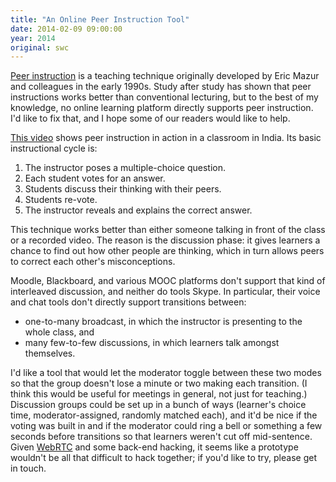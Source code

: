 ```yaml
---
title: "An Online Peer Instruction Tool"
date: 2014-02-09 09:00:00
year: 2014
original: swc
---
```

<p>
  <a href="http://en.wikipedia.org/wiki/Peer_instruction">Peer instruction</a>
  is a teaching technique originally developed by Eric Mazur and colleagues in the early 1990s.
  Study after study has shown that peer instructions works better than conventional lecturing,
  but to the best of my knowledge,
  no online learning platform directly supports peer instruction.
  I'd like to fix that,
  and I hope some of our readers would like to help.
</p>
<p>
  <a href="http://youtu.be/2LbuoxAy56o">This video</a> shows peer instruction in action
  in a classroom in India.
  Its basic instructional cycle is:
</p>
<ol>
  <li>The instructor poses a multiple-choice question.</li>
  <li>Each student votes for an answer.</li>
  <li>Students discuss their thinking with their peers.</li>
  <li>Students re-vote.</li>
  <li>The instructor reveals and explains the correct answer.</li>
</ol>
<p>
  This technique works better than either someone talking in front of the class
  or a recorded video.
  The reason is the discussion phase:
  it gives learners a chance to find out how other people are thinking,
  which in turn allows peers to correct each other's misconceptions.
</p>
<p>
  Moodle, Blackboard, and various MOOC platforms don't support that kind of interleaved discussion,
  and neither do tools Skype.
  In particular,
  their voice and chat tools don't directly support transitions between:
</p>
<ul>
  <li>one-to-many broadcast, in which the instructor is presenting to the whole class, and</li>
  <li>many few-to-few discussions, in which learners talk amongst themselves.</li>
</ul>
<p>
  I'd like a tool
  that would let the moderator toggle between these two modes
  so that the group doesn't lose a minute or two making each transition.
  (I think this would be useful for meetings in general,
  not just for teaching.)
  Discussion groups could be set up in a bunch of ways
  (learner's choice time, moderator-assigned, randomly matched each),
  and it'd be nice if the voting was built in
  and if the moderator could ring a bell or something a few seconds before transitions
  so that learners weren't cut off mid-sentence.
  Given <a href="http://www.webrtc.org/">WebRTC</a> and some back-end hacking,
  it seems like a prototype wouldn't be all that difficult to hack together;
  if you'd like to try,
  please get in touch.
</p>
